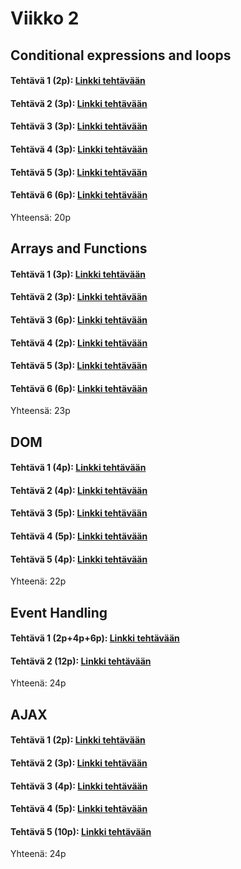 # Viikko 2

## Conditional expressions and loops
#### Tehtävä 1 (2p): [Linkki tehtävään](https://users.metropolia.fi/~wilmais/Websovelluskehitys/Teht%c3%a4v%c3%a4t/Viikko_1/Exercise_1/Exercise_1.html)
#### Tehtävä 2 (3p): [Linkki tehtävään](https://users.metropolia.fi/~wilmais/Websovelluskehitys/Teht%c3%a4v%c3%a4t/Viikko_1/Exercise_2/Exercise_2.html)
#### Tehtävä 3 (3p): [Linkki tehtävään](https://users.metropolia.fi/~wilmais/Websovelluskehitys/Teht%c3%a4v%c3%a4t/Viikko_1/Exercise_2/Exercise_2.html)
#### Tehtävä 4 (3p): [Linkki tehtävään](https://users.metropolia.fi/~wilmais/Websovelluskehitys/Teht%c3%a4v%c3%a4t/Viikko_1/Exercise_2/Exercise_2.html)
#### Tehtävä 5 (3p): [Linkki tehtävään](https://users.metropolia.fi/~wilmais/Websovelluskehitys/Teht%c3%a4v%c3%a4t/Viikko_1/Exercise_2/Exercise_2.html)
#### Tehtävä 6 (6p): [Linkki tehtävään](https://users.metropolia.fi/~wilmais/Websovelluskehitys/Teht%c3%a4v%c3%a4t/Viikko_1/Exercise_2/Exercise_2.html)
Yhteensä: 20p

## Arrays and Functions
#### Tehtävä 1 (3p): [Linkki tehtävään](https://users.metropolia.fi/~wilmais/Websovelluskehitys/Teht%c3%a4v%c3%a4t/Viikko_1/Exercise_2/Exercise_2.html)
#### Tehtävä 2 (3p): [Linkki tehtävään](https://users.metropolia.fi/~wilmais/Websovelluskehitys/Teht%c3%a4v%c3%a4t/Viikko_1/Exercise_2/Exercise_2.html)
#### Tehtävä 3 (6p): [Linkki tehtävään](https://users.metropolia.fi/~wilmais/Websovelluskehitys/Teht%c3%a4v%c3%a4t/Viikko_1/Exercise_2/Exercise_2.html)
#### Tehtävä 4 (2p): [Linkki tehtävään](https://users.metropolia.fi/~wilmais/Websovelluskehitys/Teht%c3%a4v%c3%a4t/Viikko_1/Exercise_2/Exercise_2.html)
#### Tehtävä 5 (3p): [Linkki tehtävään](https://users.metropolia.fi/~wilmais/Websovelluskehitys/Teht%c3%a4v%c3%a4t/Viikko_1/Exercise_2/Exercise_2.html)
#### Tehtävä 6 (6p): [Linkki tehtävään](https://users.metropolia.fi/~wilmais/Websovelluskehitys/Teht%c3%a4v%c3%a4t/Viikko_1/Exercise_2/Exercise_2.html)
Yhteensä: 23p

## DOM
#### Tehtävä 1 (4p): [Linkki tehtävään](https://users.metropolia.fi/~wilmais/Websovelluskehitys/Teht%c3%a4v%c3%a4t/Viikko_1/Exercise_2/Exercise_2.html)
#### Tehtävä 2 (4p): [Linkki tehtävään](https://users.metropolia.fi/~wilmais/Websovelluskehitys/Teht%c3%a4v%c3%a4t/Viikko_1/Exercise_2/Exercise_2.html)
#### Tehtävä 3 (5p): [Linkki tehtävään](https://users.metropolia.fi/~wilmais/Websovelluskehitys/Teht%c3%a4v%c3%a4t/Viikko_1/Exercise_2/Exercise_2.html)
#### Tehtävä 4 (5p): [Linkki tehtävään](https://users.metropolia.fi/~wilmais/Websovelluskehitys/Teht%c3%a4v%c3%a4t/Viikko_1/Exercise_2/Exercise_2.html)
#### Tehtävä 5 (4p): [Linkki tehtävään](https://users.metropolia.fi/~wilmais/Websovelluskehitys/Teht%c3%a4v%c3%a4t/Viikko_1/Exercise_2/Exercise_2.html)
Yhteenä: 22p

## Event Handling
#### Tehtävä 1 (2p+4p+6p): [Linkki tehtävään](https://users.metropolia.fi/~wilmais/Websovelluskehitys/Teht%c3%a4v%c3%a4t/Viikko_1/Exercise_2/Exercise_2.html)
#### Tehtävä 2 (12p): [Linkki tehtävään](https://users.metropolia.fi/~wilmais/Websovelluskehitys/Teht%c3%a4v%c3%a4t/Viikko_1/Exercise_2/Exercise_2.html)
Yhteenä: 24p

## AJAX
#### Tehtävä 1 (2p): [Linkki tehtävään](https://users.metropolia.fi/~wilmais/Websovelluskehitys/Teht%c3%a4v%c3%a4t/Viikko_1/Exercise_2/Exercise_2.html)
#### Tehtävä 2 (3p): [Linkki tehtävään](https://users.metropolia.fi/~wilmais/Websovelluskehitys/Teht%c3%a4v%c3%a4t/Viikko_1/Exercise_2/Exercise_2.html)
#### Tehtävä 3 (4p): [Linkki tehtävään](https://users.metropolia.fi/~wilmais/Websovelluskehitys/Teht%c3%a4v%c3%a4t/Viikko_1/Exercise_2/Exercise_2.html)
#### Tehtävä 4 (5p): [Linkki tehtävään](https://users.metropolia.fi/~wilmais/Websovelluskehitys/Teht%c3%a4v%c3%a4t/Viikko_1/Exercise_2/Exercise_2.html)
#### Tehtävä 5 (10p): [Linkki tehtävään](https://users.metropolia.fi/~wilmais/Websovelluskehitys/Teht%c3%a4v%c3%a4t/Viikko_1/Exercise_2/Exercise_2.html)
Yhteenä: 24p
